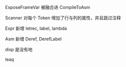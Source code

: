 ExposeFrameVar 被融合进 CompileToAsm

Scanner 对每个 Token 增加了行与列的属性，并且跳过注释

Expr 新增 letrec, label, lambda

Asm 新增 Deref, DerefLabel

disp 是没有地

leaq
